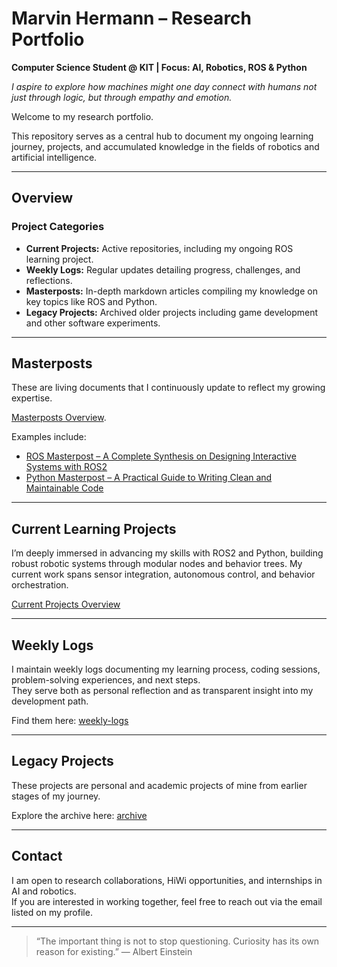 # Marvin Hermann – Research Portfolio

**Computer Science Student @ KIT | Focus: AI, Robotics, ROS & Python**

*I aspire to explore how machines might one day connect with humans not just through logic, but through empathy and emotion.*

Welcome to my research portfolio.

This repository serves as a central hub to document my ongoing learning journey, projects, and accumulated knowledge in the fields of robotics and artificial intelligence.

---

## Overview

### Project Categories
- **Current Projects:** Active repositories, including my ongoing ROS learning project.  
- **Weekly Logs:** Regular updates detailing progress, challenges, and reflections.  
- **Masterposts:** In-depth markdown articles compiling my knowledge on key topics like ROS and Python.
- **Legacy Projects:** Archived older projects including game development and other software experiments.  

---

## Masterposts

These are living documents that I continuously update to reflect my growing expertise.

[Masterposts Overview](https://github.com/marvin-hermann-research/masterposts).  

Examples include:  
- [ROS Masterpost – A Complete Synthesis on Designing Interactive Systems with ROS2](https://github.com/marvin-hermann-research/masterposts/blob/main/ros2_engineering_notes.md)  
- [Python Masterpost – A Practical Guide to Writing Clean and Maintainable Code](https://github.com/marvin-hermann-research/masterposts/blob/main/python_for_robotic_engineering.md)

---

## Current Learning Projects

I’m deeply immersed in advancing my skills with ROS2 and Python, building robust robotic systems through modular nodes and behavior trees. My current work spans sensor integration, autonomous control, and behavior orchestration.

[Current Projects Overview](https://github.com/marvin-hermann-research/current-projects)

---

## Weekly Logs

I maintain weekly logs documenting my learning process, coding sessions, problem-solving experiences, and next steps.  
They serve both as personal reflection and as transparent insight into my development path.  

Find them here: [weekly-logs](https://github.com/marvin-hermann-research/weekly-logs)

---

## Legacy Projects
These projects are personal and academic projects of mine from earlier stages of my journey.

Explore the archive here: [archive](https://github.com/marvin-hermann-research/legacy-projects)

---

## Contact

I am open to research collaborations, HiWi opportunities, and internships in AI and robotics.  
If you are interested in working together, feel free to reach out via the email listed on my profile.

---

> “The important thing is not to stop questioning. Curiosity has its own reason for existing.”
— Albert Einstein

